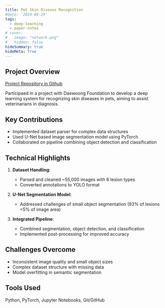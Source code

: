 ```yaml
---
title: Pet Skin Disease Recognition
#date: '2024-06-29'
tags:
  - deep-learning
  - paper-notes
# cover:
#   image: "network.png"
#   hidden: false
hideSummary: true
hideMeta: True
---
```


## Project Overview
[Project Repository in Github](https://github.com/gladuz/pet-disease-recognition)

Participaed in a project with Daewoong Foundation to develop a deep learning system for recognizing skin diseases in pets, aiming to assist veterinarians in diagnosis.

## Key Contributions
- Implemented dataset parser for complex data structures
- Used U-Net based image segmentation model using PyTorch
- Collaborated on pipeline combining object detection and classification

## Technical Highlights
1. **Dataset Handling**: 
   - Parsed and cleaned ~55,000 images with 6 lesion types
   - Converted annotations to YOLO format

2. **U-Net Segmentation Model**:
   - Addressed challenges of small object segmentation (93% of lesions <5% of image area)

3. **Integrated Pipeline**:
   - Combined segmentation, object detection, and classification
   - Implemented post-processing for improved accuracy

## Challenges Overcome
- Inconsistent image quality and small object sizes
- Complex dataset structure with missing data
- Model overfitting in semantic segmentation

## Tools Used
Python, PyTorch, Jupyter Notebooks, Git/GitHub
